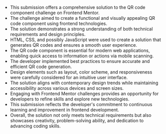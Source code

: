 
- This submission offers a comprehensive solution to the QR code component challenge on Frontend Mentor.
- The challenge aimed to create a functional and visually appealing QR code component using frontend technologies.
- The solution demonstrates a strong understanding of both technical requirements and design principles.
- HTML, CSS, and possibly JavaScript were used to create a solution that generates QR codes and ensures a smooth user experience.
- The QR code component is essential for modern web applications, enabling quick access to information or actions via mobile scanning.
- The developer implemented best practices to ensure accurate and efficient QR code generation.
- Design elements such as layout, color scheme, and responsiveness were carefully considered for an intuitive user interface.
- The solution aligns with contemporary design trends while maintaining accessibility across various devices and screen sizes.
- Engaging with Frontend Mentor challenges provides an opportunity for developers to refine skills and explore new technologies.
- This submission reflects the developer's commitment to continuous learning and improvement in frontend development.
- Overall, the solution not only meets technical requirements but also showcases creativity, problem-solving ability, and dedication to advancing coding skills.

